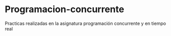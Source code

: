 # Programacion-concurrente
Practicas realizadas en la asignatura programación concurrente y en tiempo real
